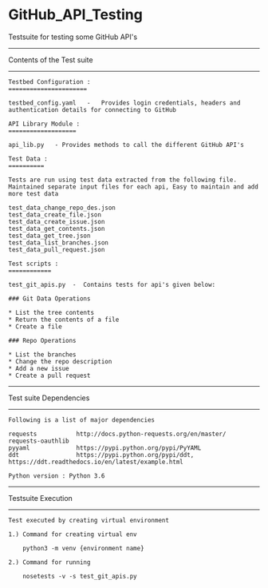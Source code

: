 # GitHub_API_Testing
Testsuite for testing some GitHub API's

**************************
Contents of the Test suite
**************************

    Testbed Configuration :
    ======================

    testbed_config.yaml   -   Provides login credentials, headers and authentication details for connecting to GitHub

    API Library Module :
    ===================

    api_lib.py   - Provides methods to call the different GitHub API's

    Test Data :
    ==========

    Tests are run using test data extracted from the following file.
    Maintained separate input files for each api, Easy to maintain and add more test data

    test_data_change_repo_des.json
    test_data_create_file.json
    test_data_create_issue.json
    test_data_get_contents.json
    test_data_get_tree.json
    test_data_list_branches.json
    test_data_pull_request.json

    Test scripts :
    ============

    test_git_apis.py  -  Contains tests for api's given below:

    ### Git Data Operations

    * List the tree contents
    * Return the contents of a file
    * Create a file

    ### Repo Operations

    * List the branches
    * Change the repo description
    * Add a new issue
    * Create a pull request


***********************
Test suite Dependencies
***********************

    Following is a list of major dependencies

    requests           http://docs.python-requests.org/en/master/
    requests-oauthlib
    pyyaml             https://pypi.python.org/pypi/PyYAML
    ddt                https://pypi.python.org/pypi/ddt, https://ddt.readthedocs.io/en/latest/example.html

    Python version : Python 3.6

********************
Testsuite Execution
********************

    Test executed by creating virtual environment

    1.) Command for creating virtual env

        python3 -m venv {environment name}

    2.) Command for running

        nosetests -v -s test_git_apis.py

